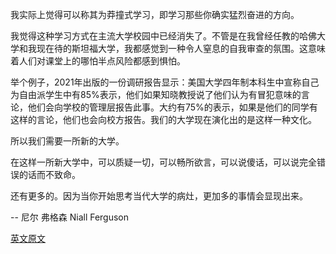 我实际上觉得可以称其为莽撞式学习，即学习那些你确实猛烈奋进的方向。

我觉得这种学习方式在主流大学校园中已经消失了。不管是在我曾经任教的哈佛大学和我现在待的斯坦福大学，我都感觉到一种令人窒息的自我审查的氛围。这意味着人们对课堂上的哪怕半点风险都感到惧怕。

举个例子，2021年出版的一份调研报告显示：美国大学四年制本科生中宣称自己为自由派学生中有85%表示，他们如果知晓教授说了他们认为有冒犯意味的言论，他们会向学校的管理层报告此事。大约有75%的表示，如果是他们的同学有这样的言论，他们也会向校方报告。我们的大学现在演化出的是这样一种文化。

所以我们需要一所新的大学。

在这样一所新大学中，可以质疑一切，可以畅所欲言，可以说傻话，可以说完全错误的话而不致命。

还有更多的。因为当你开始思考当代大学的病灶，更加多的事情会显现出来。

-- 尼尔 弗格森 Niall Ferguson

[英文原文](https://github.com/Carl-Zhuan-Yuan/Lex-Fridman-Podcast-Chinese-Discussion/blob/main/thoughts/20211108_Niall_Ferguson/%E8%A8%80%E8%AE%BA%E5%AE%B9%E9%94%99%E7%9A%84%E6%B0%9B%E5%9B%B4_%E7%BB%8F%E5%85%B8%E6%B2%89%E6%B7%80%E5%89%8D%E6%B2%BF%E7%A7%91%E6%8A%80%E5%B9%B6%E4%B8%BE_%E4%B8%BA%E5%BD%93%E4%BB%A3%E6%96%B0%E9%94%90%E6%8F%90%E4%BE%9B%E7%A8%80%E7%BC%BA%E9%80%89%E6%8B%A9_2021%E5%B9%B4%E5%BA%95%E4%B8%BA%E6%AD%A4%E6%96%B0%E7%AB%8B%E7%9A%84%E7%A7%81%E7%AB%8B%E5%A5%A5%E6%96%AF%E6%B1%80%E5%A4%A7%E5%AD%A6_University_of_Austin_UATX.md)
